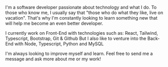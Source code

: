 I'm a software developer passionate about technology and what I do. To those who know me, I usually say that "those who do what they like, live on vacation". That's why I'm constantly looking to learn something new that will help me become an even better developer.

I currently work on Front-End with technologies such as: React, Tailwind, Typescript, Bootstrap, Git & Github
But I also like to venture into the Back-End with Node, Typescript, Python and MySQL

I'm always looking to improve myself and learn.
Feel free to send me a message and ask more about me or my work!

<!---
PedroMunizdeMatos/PedroMunizdeMatos is a ✨ special ✨ repository because its `README.md` (this file) appears on your GitHub profile.
You can click the Preview link to take a look at your changes.
--->

